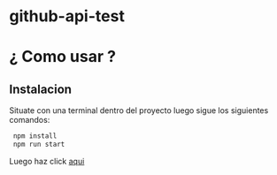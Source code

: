# github-api-test

# ¿ Como usar ?
## Instalacion 
Situate con una terminal dentro del proyecto luego sigue los siguientes comandos:
```sh
 npm install 
 npm run start
```
Luego haz click [aqui]( http://localhost:3000)
